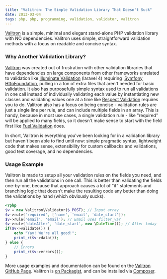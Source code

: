 ```yaml
---
title: "Valitron: The Simple Validation Library That Doesn't Suck"
date: 2013-03-04
tags: php, php, programming, validation, validator, valitron
---
```


[Valitron](https://github.com/vlucas/valitron) is a simple, minimal and elegant stand-alone PHP validation library with NO dependencies. Valitron uses simple, straightforward validation methods with a focus on readable and concise syntax.


### Why Another Validation Library?


[Valitron](https://github.com/vlucas/valitron) was created out of frustration with other validation libraries that have dependencies on large components from other frameworks unrelated to validation like
[Illuminate Validation](https://github.com/illuminate/validation) (laravel 4) requiring 
[Symfony HttpFoundation](http://symfony.com/doc/master/components/http_foundation/index.html), pulling in a ton of extra files that aren't needed for basic validation. It also has purposefully simple syntax used to run all validations in one call instead of individually validating each value by instantiating new classes and validating values one at a time like
[Respect Validation](https://github.com/Respect/Validation) requires you to do. Valitron also has a focus on being concise - validation rules are just a single line per rule, and can include multiple fields in an array. This is handy, because in most use cases, a single validation rule - like "required" will be applied to many fields, so it doesn't make sense to start with the field first like
[Fuel Validation](https://github.com/fuelphp/validation) does.

In short, Valitron is everything you've been looking for in a validation library but haven't been able to find until now: simple pragmatic syntax, lightweight code that makes sense, extensibility for custom callbacks and validations, good test coverage, and no dependencies.


### Usage Example

Valitron is made to setup all your validation rules on the fields you need, and then run all the validations in one call. This is better than validating the fields one-by-one, because that approach causes a lot of "if" statements and branching logic that doesn't make the resulting code any better than doing the validations by hand (which obviously sucks).


```php
<?php
$v = new Valitron\Validator($_POST); // Input array
$v->rule('required', ['name', 'email', 'date_start']);
$v->rule('email', 'email'); // Email uses filter_var
$v->rule('dateAfter', 'date_start', new \DateTime()); // After today
if($v->validate()) {
    echo "Yay! We're all good!";
    print_r($v->data());
} else {
    // Errors
    print_r($v->errors());
}
```

More usage examples and documentation can be found on the
[Valitron GitHub Page](https://github.com/vlucas/valitron). Valitron is
[on Packagist](https://packagist.org/packages/vlucas/valitron), and can be installed via
[Composer](http://getcomposer.org/).

